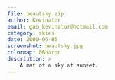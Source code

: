 ```yaml
---
file: beautsky.zip
author: Kevinator
email: gao_kevinator@hotmail.com
category: skies
date: 2000-06-05
screenshot: beautsky.jpg
colormap: 06baron
description: >
    A mat of a sky at sunset.
---
```

